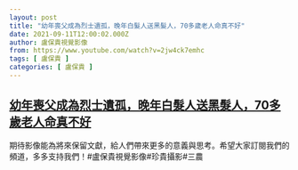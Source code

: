 ```yaml
---
layout: post
title: "幼年喪父成為烈士遺孤，晚年白髮人送黑髮人，70多歲老人命真不好"
date: 2021-09-11T12:00:02.000Z
author: 盧保貴視覺影像
from: https://www.youtube.com/watch?v=2jw4ck7emhc
tags: [ 盧保貴 ]
categories: [ 盧保貴 ]
---
```

<!--1631361602000-->
[幼年喪父成為烈士遺孤，晚年白髮人送黑髮人，70多歲老人命真不好](https://www.youtube.com/watch?v=2jw4ck7emhc)
------

<div>
期待影像能為將來保留文獻，給人們帶來更多的意義與思考。希望大家訂閱我們的頻道，多多支持我們！#盧保貴視覺影像#珍貴攝影#三農
</div>
